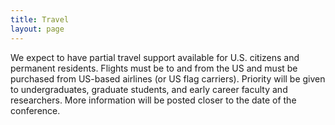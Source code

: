 ```yaml
---
title: Travel
layout: page
---
```


We expect to have partial travel support available for U.S. citizens and
permanent residents. Flights must be to and from the US and must be purchased
from US-based airlines (or US flag carriers). Priority will be given to
undergraduates, graduate students, and early career faculty and researchers.
More information will be posted closer to the date of the conference.
